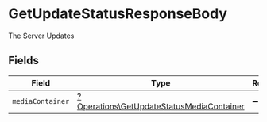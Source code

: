 # GetUpdateStatusResponseBody

The Server Updates


## Fields

| Field                                                                                                 | Type                                                                                                  | Required                                                                                              | Description                                                                                           |
| ----------------------------------------------------------------------------------------------------- | ----------------------------------------------------------------------------------------------------- | ----------------------------------------------------------------------------------------------------- | ----------------------------------------------------------------------------------------------------- |
| `mediaContainer`                                                                                      | [?Operations\GetUpdateStatusMediaContainer](../../Models/Operations/GetUpdateStatusMediaContainer.md) | :heavy_minus_sign:                                                                                    | N/A                                                                                                   |